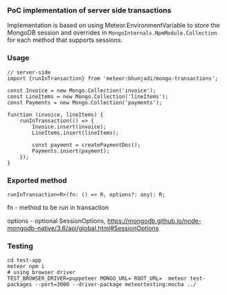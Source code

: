 ### PoC implementation of server side transactions

Implementation is based on using Meteor.EnvironmentVariable to store the MongoDB session and overrides in 
`MongoInternals.NpmModule.Collection` for each method that supports sessions.

### Usage

```
// server-side
import {runInTransaction} from 'meteor:bhunjadi/mongo-transactions';

const Invoice = new Mongo.Collection('invoice');
const LineItems = new Mongo.Collection('lineItems');
const Payments = new Mongo.Collection('payments');

function (invoice, lineItems) {
    runInTransaction(() => {
        Invoice.insert(invoice);
        LineItems.insert(lineItems);

        const payment = createPaymentDoc(); 
        Payments.insert(payment);
    });
}
```

### Exported method
```
runInTransaction<R>(fn: () => R, options?: any): R;
```

fn - method to be run in transaction  

options - optional SessionOptions, https://mongodb.github.io/node-mongodb-native/3.6/api/global.html#SessionOptions


### Testing

```
cd test-app
meteor npm i
# using browser driver
TEST_BROWSER_DRIVER=puppeteer MONGO_URL= ROOT_URL=  meteor test-packages --port=3000 --driver-package meteortesting:mocha ../
```
